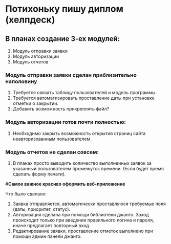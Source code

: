 # Потихоньку пишу диплом (хелпдеск)

## В планах создание 3-ех модулей:
1. Модуль отправки заявки
2. Модуль авторизации
3. Модуль отчетов
   
### Модуль отправки заявки сделан приблизительно наполовину
1. Требуется связать таблицу пользователей и модель программы.
2. Требуется автоматизировать проставление даты при установке отметки о закрытии.
3. Добавить возможность прикреплять файл?

### Модуль авторизации готов почти полностью:
1. Необходимо закрыть возможность открытия страниц сайта неавторизованным пользователем.

### Модуль отчетов не сделан совсем:
1. В планах просто выводить количество выполненных заявок за указанный пользователем промежуток времени. (Если будет время сделать форму печати).
  
#**Самое важное красиво оформить веб-приложение**


Что было сделано:
1. Заявка отправляется, автоматически проставляюся требуемые поля (даты, приоритет, статус).
2. Авторизация сделана при помощи библиотеки джанго. Заход происходит только при введении правильного логина и пароля, иначе предлагает повторный вход.
3. Редактирование заявки, проставление отметок выполнено при помощи админ панели джанго.
